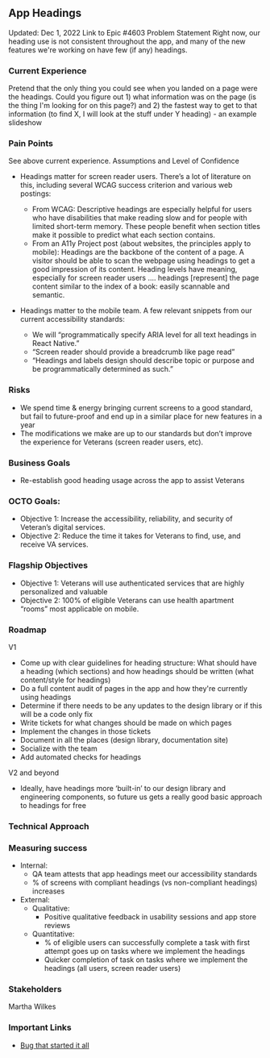 ## App Headings
Updated: Dec 1, 2022
Link to Epic #4603
Problem Statement
Right now, our heading use is not consistent throughout the app, and many of the new features we're working on have few (if any) headings.


### Current Experience
Pretend that the only thing you could see when you landed on a page were the headings. Could you figure out 1) what information was on the page (is the thing I'm looking for on this page?) and 2) the fastest way to get to that information (to find X, I will look at the stuff under Y heading) - an example slideshow

### Pain Points
See above current experience. 
Assumptions and Level of Confidence
- Headings matter for screen reader users. There’s a lot of literature on this, including several WCAG success criterion and various web postings:
   -  From WCAG: Descriptive headings are especially helpful for users who have disabilities that make reading slow and for people with limited short-term memory. These people benefit when section titles make it possible to predict what each section contains.
   -  From an A11y Project post (about websites, the principles apply to mobile): Headings are the backbone of the content of a page. A visitor should be able to scan the webpage using headings to get a good impression of its content. Heading levels have meaning, especially for screen reader users .... headings [represent] the page content similar to the index of a book: easily scannable and semantic. 


- Headings matter to the mobile team. A few relevant snippets from our current accessibility standards: 
   -  We will “programmatically specify ARIA level for all text headings in React Native.”
   -  “Screen reader should provide a breadcrumb like page read”
   -   “Headings and labels design should describe topic or purpose and be programmatically determined as such.”
### Risks
- We spend time & energy bringing current screens to a good standard, but fail to future-proof and end up in a similar place for new features in a year
- The modifications we make are up to our standards but don’t improve the experience for Veterans (screen reader users, etc).

### Business Goals
- Re-establish good heading usage across the app to assist Veterans
### OCTO Goals:
- Objective 1: Increase the accessibility, reliability, and security of Veteran’s digital services.
- Objective 2: Reduce the time it takes for Veterans to find, use, and receive VA services.
### Flagship Objectives 
- Objective 1: Veterans will use authenticated services that are highly personalized and valuable
- Objective 2: 100% of eligible Veterans can use health apartment “rooms” most applicable on mobile.
### Roadmap
V1
- Come up with clear guidelines for heading structure: What should have a heading (which sections) and how headings should be written (what content/style for headings)
- Do a full content audit of pages in the app and how they're currently using headings
- Determine if there needs to be any updates to the design library or if this will be a code only fix
- Write tickets for what changes should be made on which pages
- Implement the changes in those tickets
- Document in all the places (design library, documentation site)
- Socialize with the team
- Add automated checks for headings

V2 and beyond
- Ideally, have headings more ‘built-in’ to our design library and engineering components, so future us gets a really good basic approach to headings for free

### Technical Approach


### Measuring success 
- Internal: 
   -  QA team attests that app headings meet our accessibility standards
   -  % of screens with compliant headings (vs non-compliant headings) increases
- External: 
   -  Qualitative:
       -  Positive qualitative feedback in usability sessions and app store reviews
   -  Quantitative:
       -  % of eligible users can successfully complete a task with first attempt goes up on tasks where we implement the headings
       -  Quicker completion of task on tasks where we implement the headings (all users, screen reader users)
	
### Stakeholders
Martha Wilkes

### Important Links
- [Bug that started it all](https://app.zenhub.com/workspaces/va-mobile-blue-team-63483d4e9ff9282a04fef8a3/issues/gh/department-of-veterans-affairs/va-mobile-app/3860)
